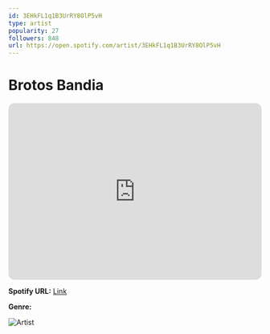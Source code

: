 ```yaml
---
id: 3EHkFL1q1B3UrRY8OlP5vH
type: artist
popularity: 27
followers: 848
url: https://open.spotify.com/artist/3EHkFL1q1B3UrRY8OlP5vH
---
```

# Brotos Bandia

<iframe style="border-radius:12px" src="https://open.spotify.com/embed/artist/3EHkFL1q1B3UrRY8OlP5vH" width="100%" height="352" frameBorder="0" allowfullscreen="" allow="autoplay; clipboard-write; encrypted-media; fullscreen; picture-in-picture" loading="lazy"></iframe>

**Spotify URL:** [Link](https://open.spotify.com/artist/3EHkFL1q1B3UrRY8OlP5vH)

**Genre:** 

![Artist](https://i.scdn.co/image/ab6761610000e5ebc77cdbc6d571f7f538549b47)
